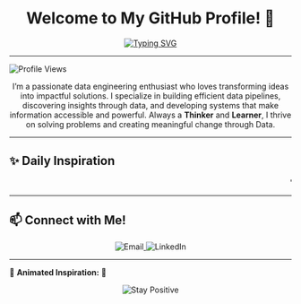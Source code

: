 <h1 align="center">Welcome to My GitHub Profile! 👋</h1>

<div align="center">

[![Typing SVG](https://readme-typing-svg.herokuapp.com?font=Fira+Code&weight=500&color=%23F75C7E&size=28&center=true&vCenter=true&width=600&lines=Hello%2C+I'm+Deeraj+Thakkilapati!;Data+Engineer;Passionate+About+Data+and+Innovation)](https://github.com/Deeraj7)


---

</div>

<p align="left">
   <img src="https://komarev.com/ghpvc/?username=Deeraj7&color=blue" alt="Profile Views">
</p>

<p align="center">I’m a passionate data engineering enthusiast who loves transforming ideas into impactful solutions. I specialize in building efficient data pipelines, discovering insights through data, and developing systems that make information accessible and powerful. Always a <strong>Thinker</strong> and <strong>Learner</strong>, I thrive on solving problems and creating meaningful change through Data.</p>

---

## ✨ Daily Inspiration
<marquee behavior="scroll" direction="left" scrollamount="5">
   "One of the keys to happiness is a bad memory." - **Eleanor Roosevelt**
</marquee>

---

## 📫 Connect with Me!
<p align="center">
   <a href="mailto:thakkilapatideeraj@gmail.com">
      <img src="https://img.shields.io/badge/Email-thakkilapatideeraj@gmail.com-red?style=for-the-badge&logo=gmail&logoColor=white" alt="Email" style="display: inline-block; animation: bounce 1.5s infinite;">
   </a>
   <a href="https://www.linkedin.com/in/deerajthakkilapati/">
      <img src="https://img.shields.io/badge/LinkedIn-Connect-blue?style=for-the-badge&logo=linkedin&logoColor=white" alt="LinkedIn" style="display: inline-block; animation: bounce 1.5s infinite;">
   </a>
</p>

---

🌱 **Animated Inspiration:** 🌱
<p align="center">
   <img src="https://img.shields.io/badge/-Stay%20Positive-brightgreen?style=for-the-badge&labelColor=black" alt="Stay Positive" style="animation: pulse 1.5s infinite;">
</p>
